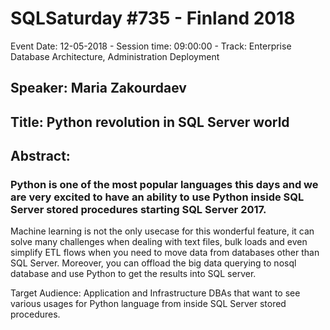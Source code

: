 # SQLSaturday #735 - Finland 2018
Event Date: 12-05-2018 - Session time: 09:00:00 - Track: Enterprise Database Architecture, Administration  Deployment
## Speaker: Maria Zakourdaev
## Title: Python revolution in SQL Server world
## Abstract:
### Python is one of the most popular languages this days and we are very excited to have an ability to use Python inside SQL Server stored procedures starting SQL Server 2017.

Machine learning is not the only usecase for this wonderful feature, it can solve many challenges when dealing with text files, bulk loads and even simplify ETL flows when you need to move data from databases other than SQL Server. Moreover, you can offload the big data querying to nosql database and use Python to get the results into SQL server.

Target Audience:
Application and Infrastructure DBAs that want to see various usages for Python language from inside SQL Server stored procedures.
